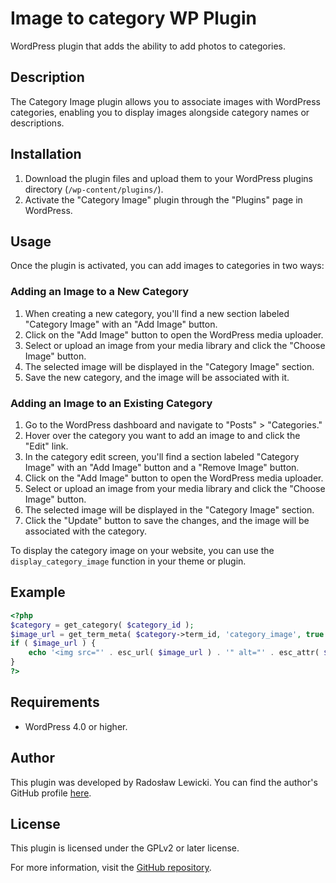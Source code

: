 # Image to category WP Plugin

WordPress plugin that adds the ability to add photos to categories.

## Description

The Category Image plugin allows you to associate images with WordPress categories, enabling you to display images alongside category names or descriptions.

## Installation

1. Download the plugin files and upload them to your WordPress plugins directory (`/wp-content/plugins/`).
2. Activate the "Category Image" plugin through the "Plugins" page in WordPress.

## Usage

Once the plugin is activated, you can add images to categories in two ways:

### Adding an Image to a New Category

1. When creating a new category, you'll find a new section labeled "Category Image" with an "Add Image" button.
2. Click on the "Add Image" button to open the WordPress media uploader.
3. Select or upload an image from your media library and click the "Choose Image" button.
4. The selected image will be displayed in the "Category Image" section.
5. Save the new category, and the image will be associated with it.

### Adding an Image to an Existing Category

1. Go to the WordPress dashboard and navigate to "Posts" > "Categories."
2. Hover over the category you want to add an image to and click the "Edit" link.
3. In the category edit screen, you'll find a section labeled "Category Image" with an "Add Image" button and a "Remove Image" button.
4. Click on the "Add Image" button to open the WordPress media uploader.
5. Select or upload an image from your media library and click the "Choose Image" button.
6. The selected image will be displayed in the "Category Image" section.
7. Click the "Update" button to save the changes, and the image will be associated with the category.

To display the category image on your website, you can use the `display_category_image` function in your theme or plugin.

## Example

```php
<?php
$category = get_category( $category_id );
$image_url = get_term_meta( $category->term_id, 'category_image', true );
if ( $image_url ) {
    echo '<img src="' . esc_url( $image_url ) . '" alt="' . esc_attr( $category->name ) . '" />';
}
?>
```

## Requirements

- WordPress 4.0 or higher.

## Author

This plugin was developed by Radosław Lewicki. You can find the author's GitHub profile [here](https://github.com/levy52).

## License

This plugin is licensed under the GPLv2 or later license.

For more information, visit the [GitHub repository](https://github.com/levy52).
